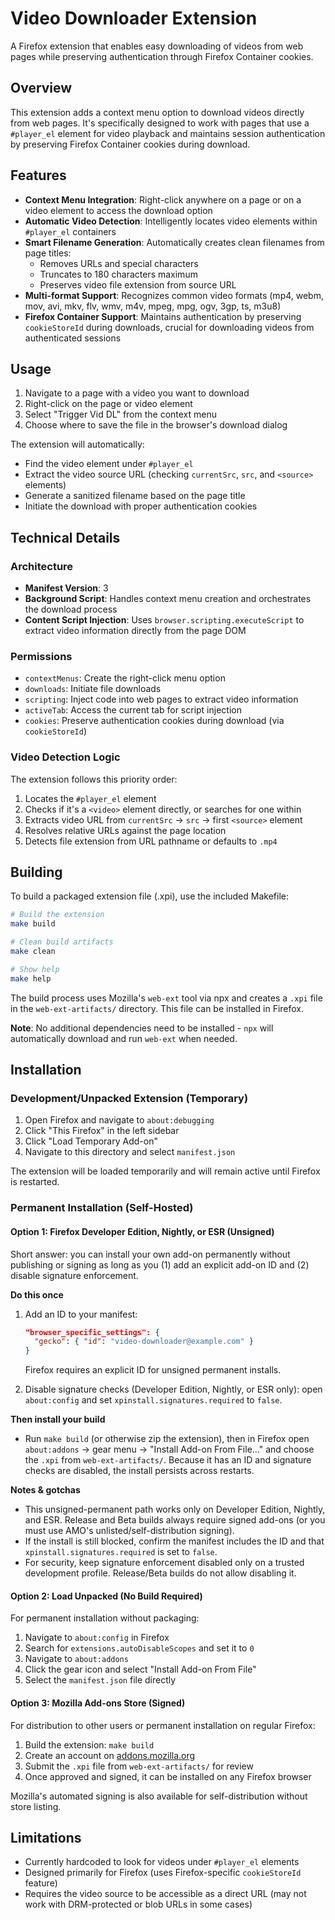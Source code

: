 # Video Downloader Extension

A Firefox extension that enables easy downloading of videos from web pages while preserving authentication through Firefox Container cookies.

## Overview

This extension adds a context menu option to download videos directly from web pages. It's specifically designed to work with pages that use a `#player_el` element for video playback and maintains session authentication by preserving Firefox Container cookies during download.

## Features

- **Context Menu Integration**: Right-click anywhere on a page or on a video element to access the download option
- **Automatic Video Detection**: Intelligently locates video elements within `#player_el` containers
- **Smart Filename Generation**: Automatically creates clean filenames from page titles:
  - Removes URLs and special characters
  - Truncates to 180 characters maximum
  - Preserves video file extension from source URL
- **Multi-format Support**: Recognizes common video formats (mp4, webm, mov, avi, mkv, flv, wmv, m4v, mpeg, mpg, ogv, 3gp, ts, m3u8)
- **Firefox Container Support**: Maintains authentication by preserving `cookieStoreId` during downloads, crucial for downloading videos from authenticated sessions

## Usage

1. Navigate to a page with a video you want to download
2. Right-click on the page or video element
3. Select "Trigger Vid DL" from the context menu
4. Choose where to save the file in the browser's download dialog

The extension will automatically:
- Find the video element under `#player_el`
- Extract the video source URL (checking `currentSrc`, `src`, and `<source>` elements)
- Generate a sanitized filename based on the page title
- Initiate the download with proper authentication cookies

## Technical Details

### Architecture

- **Manifest Version**: 3
- **Background Script**: Handles context menu creation and orchestrates the download process
- **Content Script Injection**: Uses `browser.scripting.executeScript` to extract video information directly from the page DOM

### Permissions

- `contextMenus`: Create the right-click menu option
- `downloads`: Initiate file downloads
- `scripting`: Inject code into web pages to extract video information
- `activeTab`: Access the current tab for script injection
- `cookies`: Preserve authentication cookies during download (via `cookieStoreId`)

### Video Detection Logic

The extension follows this priority order:
1. Locates the `#player_el` element
2. Checks if it's a `<video>` element directly, or searches for one within
3. Extracts video URL from `currentSrc` → `src` → first `<source>` element
4. Resolves relative URLs against the page location
5. Detects file extension from URL pathname or defaults to `.mp4`

## Building

To build a packaged extension file (.xpi), use the included Makefile:

```bash
# Build the extension
make build

# Clean build artifacts
make clean

# Show help
make help
```

The build process uses Mozilla's `web-ext` tool via npx and creates a `.xpi` file in the `web-ext-artifacts/` directory. This file can be installed in Firefox.

**Note**: No additional dependencies need to be installed - `npx` will automatically download and run `web-ext` when needed.

## Installation

### Development/Unpacked Extension (Temporary)

1. Open Firefox and navigate to `about:debugging`
2. Click "This Firefox" in the left sidebar
3. Click "Load Temporary Add-on"
4. Navigate to this directory and select `manifest.json`

The extension will be loaded temporarily and will remain active until Firefox is restarted.

### Permanent Installation (Self-Hosted)

#### Option 1: Firefox Developer Edition, Nightly, or ESR (Unsigned)

Short answer: you can install your own add-on permanently without publishing or signing as long as you (1) add an explicit add-on ID and (2) disable signature enforcement.

**Do this once**

1. Add an ID to your manifest:

   ```json
   "browser_specific_settings": {
     "gecko": { "id": "video-downloader@example.com" }
   }
   ```

   Firefox requires an explicit ID for unsigned permanent installs.
2. Disable signature checks (Developer Edition, Nightly, or ESR only): open `about:config` and set `xpinstall.signatures.required` to `false`.

**Then install your build**

- Run `make build` (or otherwise zip the extension), then in Firefox open `about:addons` → gear menu → "Install Add-on From File…" and choose the `.xpi` from `web-ext-artifacts/`. Because it has an ID and signature checks are disabled, the install persists across restarts.

**Notes & gotchas**

- This unsigned-permanent path works only on Developer Edition, Nightly, and ESR. Release and Beta builds always require signed add-ons (or you must use AMO's unlisted/self-distribution signing).
- If the install is still blocked, confirm the manifest includes the ID and that `xpinstall.signatures.required` is set to `false`.
- For security, keep signature enforcement disabled only on a trusted development profile. Release/Beta builds do not allow disabling it.

#### Option 2: Load Unpacked (No Build Required)

For permanent installation without packaging:

1. Navigate to `about:config` in Firefox
2. Search for `extensions.autoDisableScopes` and set it to `0`
3. Navigate to `about:addons`
4. Click the gear icon and select "Install Add-on From File"
5. Select the `manifest.json` file directly

#### Option 3: Mozilla Add-ons Store (Signed)

For distribution to other users or permanent installation on regular Firefox:

1. Build the extension: `make build`
2. Create an account on [addons.mozilla.org](https://addons.mozilla.org)
3. Submit the `.xpi` file from `web-ext-artifacts/` for review
4. Once approved and signed, it can be installed on any Firefox browser

Mozilla's automated signing is also available for self-distribution without store listing.

## Limitations

- Currently hardcoded to look for videos under `#player_el` elements
- Designed primarily for Firefox (uses Firefox-specific `cookieStoreId` feature)
- Requires the video source to be accessible as a direct URL (may not work with DRM-protected or blob URLs in some cases)
